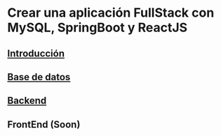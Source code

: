 # Crear una aplicación FullStack con MySQL, SpringBoot y ReactJS

## [Introducción](/intro)

## [Base de datos](/basedatos)

## [Backend](/backendp1)

## FrontEnd (Soon)

